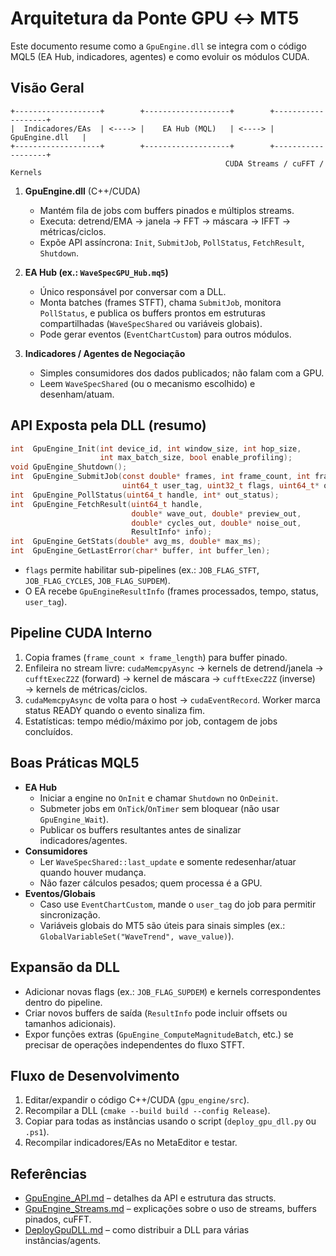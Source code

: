 # Arquitetura da Ponte GPU ↔ MT5

Este documento resume como a `GpuEngine.dll` se integra com o código MQL5 (EA Hub,
indicadores, agentes) e como evoluir os módulos CUDA.

## Visão Geral

```
+-------------------+        +-------------------+        +-------------------+
|  Indicadores/EAs  | <----> |    EA Hub (MQL)   | <----> |   GpuEngine.dll   |
+-------------------+        +-------------------+        +-------------------+
                                                CUDA Streams / cuFFT / Kernels
```

1. **GpuEngine.dll** (C++/CUDA)
   - Mantém fila de jobs com buffers pinados e múltiplos streams.
   - Executa: detrend/EMA → janela → FFT → máscara → IFFT → métricas/ciclos.
   - Expõe API assíncrona: `Init`, `SubmitJob`, `PollStatus`, `FetchResult`, `Shutdown`.

2. **EA Hub (ex.: `WaveSpecGPU_Hub.mq5`)**
   - Único responsável por conversar com a DLL.
   - Monta batches (frames STFT), chama `SubmitJob`, monitora `PollStatus`, e publica os
     buffers prontos em estruturas compartilhadas (`WaveSpecShared` ou variáveis globais).
   - Pode gerar eventos (`EventChartCustom`) para outros módulos.

3. **Indicadores / Agentes de Negociação**
   - Simples consumidores dos dados publicados; não falam com a GPU.
   - Leem `WaveSpecShared` (ou o mecanismo escolhido) e desenham/atuam.

## API Exposta pela DLL (resumo)

```c
int  GpuEngine_Init(int device_id, int window_size, int hop_size,
                    int max_batch_size, bool enable_profiling);
void GpuEngine_Shutdown();
int  GpuEngine_SubmitJob(const double* frames, int frame_count, int frame_length,
                         uint64_t user_tag, uint32_t flags, uint64_t* out_handle);
int  GpuEngine_PollStatus(uint64_t handle, int* out_status);
int  GpuEngine_FetchResult(uint64_t handle,
                           double* wave_out, double* preview_out,
                           double* cycles_out, double* noise_out,
                           ResultInfo* info);
int  GpuEngine_GetStats(double* avg_ms, double* max_ms);
int  GpuEngine_GetLastError(char* buffer, int buffer_len);
```
- `flags` permite habilitar sub-pipelines (ex.: `JOB_FLAG_STFT`, `JOB_FLAG_CYCLES`, `JOB_FLAG_SUPDEM`).
- O EA recebe `GpuEngineResultInfo` (frames processados, tempo, status, `user_tag`).

## Pipeline CUDA Interno

1. Copia frames (`frame_count × frame_length`) para buffer pinado.
2. Enfileira no stream livre: `cudaMemcpyAsync` → kernels de detrend/janela → `cufftExecZ2Z`
   (forward) → kernel de máscara → `cufftExecZ2Z` (inverse) → kernels de métricas/ciclos.
3. `cudaMemcpyAsync` de volta para o host → `cudaEventRecord`. Worker marca status READY quando
   o evento sinaliza fim.
4. Estatísticas: tempo médio/máximo por job, contagem de jobs concluídos.

## Boas Práticas MQL5

- **EA Hub**
  - Iniciar a engine no `OnInit` e chamar `Shutdown` no `OnDeinit`.
  - Submeter jobs em `OnTick`/`OnTimer` sem bloquear (não usar `GpuEngine_Wait`).
  - Publicar os buffers resultantes antes de sinalizar indicadores/agentes.
- **Consumidores**
  - Ler `WaveSpecShared::last_update` e somente redesenhar/atuar quando houver mudança.
  - Não fazer cálculos pesados; quem processa é a GPU.
- **Eventos/Globais**
  - Caso use `EventChartCustom`, mande o `user_tag` do job para permitir sincronização.
  - Variáveis globais do MT5 são úteis para sinais simples (ex.: `GlobalVariableSet("WaveTrend", wave_value)`).

## Expansão da DLL

- Adicionar novas flags (ex.: `JOB_FLAG_SUPDEM`) e kernels correspondentes dentro do pipeline.
- Criar novos buffers de saída (`ResultInfo` pode incluir offsets ou tamanhos adicionais).
- Expor funções extras (`GpuEngine_ComputeMagnitudeBatch`, etc.) se precisar de operações
  independentes do fluxo STFT.

## Fluxo de Desenvolvimento

1. Editar/expandir o código C++/CUDA (`gpu_engine/src`).
2. Recompilar a DLL (`cmake --build build --config Release`).
3. Copiar para todas as instâncias usando o script (`deploy_gpu_dll.py` ou `.ps1`).
4. Recompilar indicadores/EAs no MetaEditor e testar.

## Referências
- [GpuEngine_API.md](GpuEngine_API.md) – detalhes da API e estrutura das structs.
- [GpuEngine_Streams.md](GpuEngine_Streams.md) – explicações sobre o uso de streams, buffers pinados, cuFFT.
- [DeployGpuDLL.md](DeployGpuDLL.md) – como distribuir a DLL para várias instâncias/agents.
